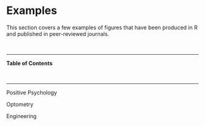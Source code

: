 


# Examples 

This section covers a few examples of figures that have been produced in R and published in peer-reviewed journals.

<br>

--- 

**Table of Contents**

<!-- toc -->

<br>

--- 

Positive Psychology

Optometry

Engineering
